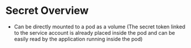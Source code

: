 # Secret Overview

* Can be directly mounted to a pod as a volume (The secret token linked to the service account is already placed inside the pod and can be easily read by the application running inside the pod)